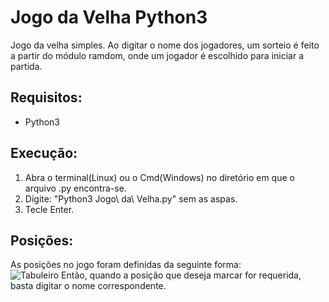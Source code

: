 # Jogo da Velha Python3
Jogo da velha simples. Ao digitar o nome dos jogadores, um sorteio é feito a partir do módulo ramdom,
onde um jogador é escolhido para iniciar a partida.
## Requisitos:
* Python3
## Execução:
1. Abra o terminal(Linux) ou o Cmd(Windows) no diretório em que o arquivo .py encontra-se.
2. Digite: "Python3 Jogo\ da\ Velha.py" sem as aspas.
3. Tecle Enter.
## Posições:
As posições no jogo foram definidas da seguinte forma:
<br>
![Tabuleiro](https://user-images.githubusercontent.com/57334553/80930403-c0a07a80-8d89-11ea-8bfd-e3db6fc033af.png)
Então, quando a posição que deseja marcar for requerida, basta digitar o nome correspondente.
